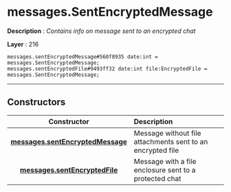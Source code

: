 # messages.SentEncryptedMessage

**Description** : *Contains info on message sent to an encrypted chat*

**Layer** : 216

```tl
messages.sentEncryptedMessage#560f8935 date:int = messages.SentEncryptedMessage;
messages.sentEncryptedFile#9493ff32 date:int file:EncryptedFile = messages.SentEncryptedMessage;
```

---

## Constructors

| Constructor | Description |
| :---: | :--- |
| [**messages.sentEncryptedMessage**](constructor/messages.sentEncryptedMessage) | Message without file attachments sent to an encrypted file |
| [**messages.sentEncryptedFile**](constructor/messages.sentEncryptedFile) | Message with a file enclosure sent to a protected chat |
